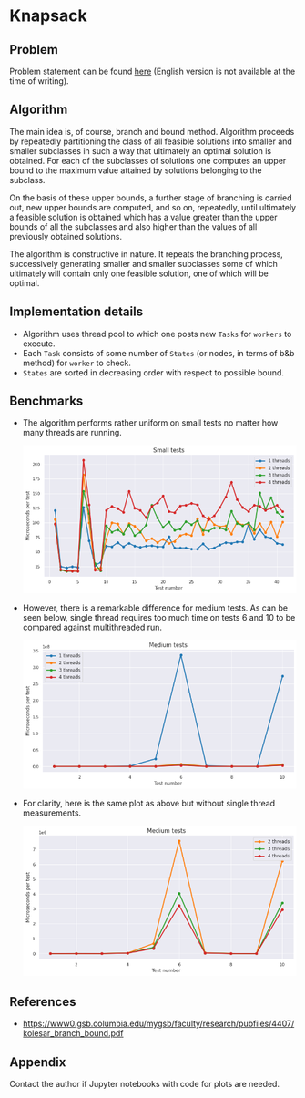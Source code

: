 # Knapsack

## Problem
Problem statement can be found [here](problem.pdf) (English version is not available at the time of writing).

## Algorithm
The main idea is, of course, branch and bound method. Algorithm proceeds by repeatedly partitioning the class
of all feasible solutions into smaller and smaller subclasses in such a way that
ultimately an optimal solution is obtained.  For each of the subclasses of solutions one computes an
upper bound to the maximum value attained by solutions belonging to the subclass. 

On the basis of these upper bounds, a further stage of branching is carried out, new upper bounds are computed, and
so on, repeatedly, until ultimately a feasible solution is obtained which has a value
greater than the upper bounds of all the subclasses and
also higher than the values of all previously obtained
solutions. 

The algorithm is constructive in nature. It repeats the branching
process, successively generating smaller and smaller subclasses some of which
ultimately will contain only one feasible solution, one of which will be optimal. 

## Implementation details
* Algorithm uses thread pool to which one posts new `Tasks` for `workers` to execute. 
* Each `Task` consists of some number of `States` (or nodes, in terms of b&b method) for `worker` to check. 
* `States` are sorted in decreasing order with respect to possible bound.

## Benchmarks
* The algorithm performs rather uniform on small tests no matter how many threads are running.
  
  ![small-absolute](plots/small-tests-absolute.png)

* However, there is a remarkable difference for medium tests. 
  As can be seen below, single thread requires too much time on tests 6 and 10 to be compared against multithreaded run.
  
  ![medium-absolute](plots/medium-tests-absolute.png)

* For clarity, here is the same plot as above but without single thread measurements.
  
  ![medium-absolute-without-one](plots/medium-tests-absolute-without-one.png)

## References
* https://www0.gsb.columbia.edu/mygsb/faculty/research/pubfiles/4407/kolesar_branch_bound.pdf

## Appendix
Contact the author if Jupyter notebooks with code for plots are needed.
